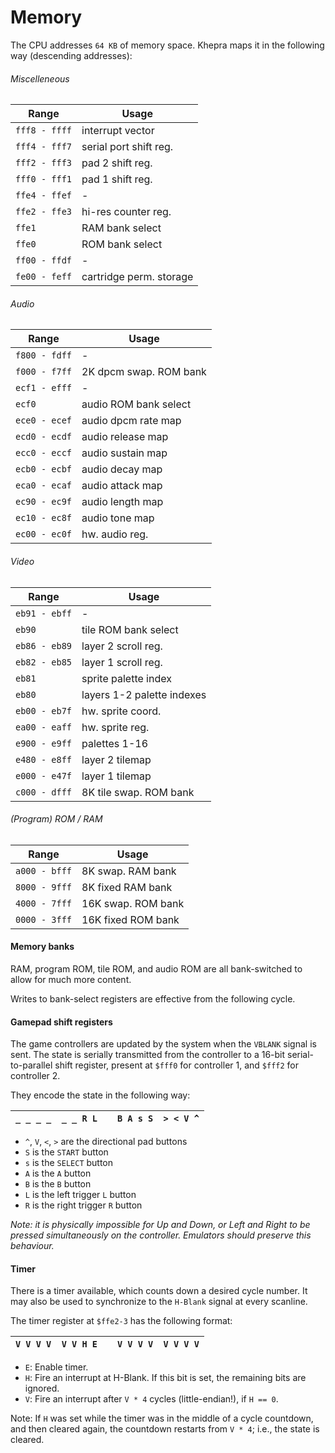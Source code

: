 Memory
======

The CPU addresses `64 KB` of memory space.
Khepra maps it in the following way (descending addresses):

###### Miscelleneous
| Range | Usage |
|-------|-------|
| `fff8 - ffff` | interrupt vector |
| `fff4 - fff7` | serial port shift reg. |
| `fff2 - fff3` | pad 2 shift reg. |
| `fff0 - fff1` | pad 1 shift reg. |
| `ffe4 - ffef` | - |
| `ffe2 - ffe3` | hi-res counter reg. |
| `ffe1`        | RAM bank select |
| `ffe0`        | ROM bank select |
| `ff00 - ffdf` | - |
| `fe00 - feff` | cartridge perm. storage |

###### Audio
| Range | Usage |
|-------|-------|
| `f800 - fdff` | - |
| `f000 - f7ff` | 2K dpcm swap. ROM bank |
| `ecf1 - efff` | - |
| `ecf0`        | audio ROM bank select |
| `ece0 - ecef` | audio dpcm rate map |
| `ecd0 - ecdf` | audio release map |
| `ecc0 - eccf` | audio sustain map |
| `ecb0 - ecbf` | audio decay map |
| `eca0 - ecaf` | audio attack map |
| `ec90 - ec9f` | audio length map |
| `ec10 - ec8f` | audio tone map |
| `ec00 - ec0f` | hw. audio reg. |

###### Video
| Range | Usage |
|-------|-------|
| `eb91 - ebff` | - |
| `eb90`        | tile ROM bank select |
| `eb86 - eb89` | layer 2 scroll reg. |
| `eb82 - eb85` | layer 1 scroll reg. |
| `eb81`        | sprite palette index |
| `eb80`        | layers 1-2 palette indexes |
| `eb00 - eb7f` | hw. sprite coord. |
| `ea00 - eaff` | hw. sprite reg. |
| `e900 - e9ff` | palettes 1-16 |
| `e480 - e8ff` | layer 2 tilemap |
| `e000 - e47f` | layer 1 tilemap |
| `c000 - dfff` | 8K tile swap. ROM bank |

###### (Program) ROM / RAM
| Range | Usage |
|-------|-------|
| `a000 - bfff` | 8K swap. RAM bank |
| `8000 - 9fff` | 8K  fixed RAM bank |
| `4000 - 7fff` | 16K swap. ROM bank |
| `0000 - 3fff` | 16K fixed ROM bank |

#### Memory banks
RAM, program ROM, tile ROM, and audio ROM are all bank-switched to allow for much
more content.

Writes to bank-select registers are effective from the following cycle.

#### Gamepad shift registers
The game controllers are updated by the system when the `VBLANK` signal is sent.
The state is serially transmitted from the controller to a 16-bit serial-to-parallel shift
register, present at `$fff0` for controller 1, and `$fff2` for controller 2.

They encode the state in the following way:

| `_ _ _ _  _ _ R L` | | `B A s S  > < V ^` |
|-------------------|---|-------------------|

- `^`, `V`, `<`, `>` are the directional pad buttons
- `S` is the `START` button
- `s` is the `SELECT` button
- `A` is the `A` button
- `B` is the `B` button
- `L` is the left trigger `L` button
- `R` is the right trigger `R` button

*Note: it is physically impossible for Up and Down, or Left and Right to be
pressed simultaneously on the controller. Emulators should preserve this behaviour.*

#### Timer
There is a timer available, which counts down a desired cycle number. It may also be used to synchronize to the `H-Blank` signal at every scanline.

The timer register at `$ffe2-3` has the following format:

| `V V V V  V V H E`  | | `V V V V  V V V V` |
|---------------------|---|---------------------|

- `E`: Enable timer.
- `H`: Fire an interrupt at H-Blank. If this bit is set, the remaining bits are ignored.
- `V`: Fire an interrupt after `V * 4` cycles (little-endian!), if `H == 0`.

Note: If `H` was set while the timer was in the middle of a cycle countdown, and then cleared again, the countdown restarts from `V * 4`; i.e., the state is cleared.
